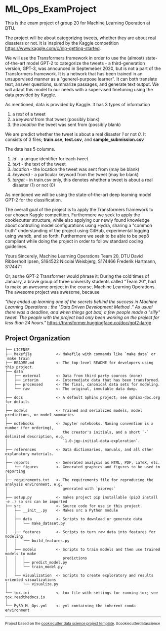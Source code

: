 ML_Ops_ExamProject
==============================

This is the exam project of group 20 for Machine Learning Operation at DTU.

The project will be about categorizing tweets, whether they are about real disasters or not.
It is inspired by the Kaggle competition https://www.kaggle.com/c/nlp-getting-started.

We will use the Transformers framework in order to use the (almost) state-of-the-art model GPT-2 to categorize the tweets - a third-generation version, GPT-3, was announced in Septemeber 2020, but is not a part of the Transformers framework. It is a network that has been trained in an unsupervised manner as a "generel-purpose learner". It can both translate text, answer questions, summarize passages, and generate text output. We will adapt this model to our needs with a supervised finetuning using the data provided by Kaggle.

As mentioned, data is provided by Kaggle. It has 3 types of information

1) a *text* of a tweet
2) a *keyword* from that tweet (possibly blank)
3) the *location* the tweet was sent from (possibly blank)

We are predict whether the tweet is about a real disaster *1* or not *0*.
It consists of 3 files; **train.csv**, **test.csv**, and **sample_submission.csv**

The data has 5 columns.
1) *id* - a unique identifier for each tweet
2) *text* - the text of the tweet
3) *location* - the location the tweet was sent from (may be blank)
4) *keyword* - a particular keyword from the tweet (may be blank)
5) *target* - in train.csv only, this denotes whether a tweet is about a real disaster (1) or not (0)

As mentioned we will be using the state-of-the-art deep learning model GPT-2 for the classification.

The overall goal of the project is to apply the Transformers framework to our chosen
Kaggle competition. Furthermore we seek to apply the cookiecutter structure, while also applying our newly found knowledge about controlling model configurations using Hydra, sharing a "common truth" understanding of the project using GitHub, experimental logging using wandb, and so forth.
Furthermore we seek to be able to be pep8 compliant while doing the project in order to follow standard coding guidelines.

Yours Sincerely,
Machine Learning Operations Team 20, DTU
David Ribberholt Ipsen, S164522
Nicolai Weisbjerg, S174466
Frederik Hartmann, S174471



Or, as the GPT-2 Transformer would phrase it:
During the cold times of January, a brave group of three university students called "Team 20", had to make an awesome project in the course, Machine Learning Operations. The awesome project was awesome, because

*"they ended up learning one of the secrets behind the success in Machine Learning Operations : the "Data Driven Development Method ." As usual there was a deadline, and when things got bad, a few people made a "silly" tweet. The people with the project had only been working on the project for less than 24 hours."*
https://transformer.huggingface.co/doc/gpt2-large



Project Organization
------------

    ├── LICENSE
    ├── Makefile           <- Makefile with commands like `make data` or `make train`
    ├── README.md          <- The top-level README for developers using this project.
    ├── data
    │   ├── external       <- Data from third party sources (none)
    │   ├── interim        <- Intermediate data that has been transformed.
    │   ├── processed      <- The final, canonical data sets for modeling.
    │   └── raw            <- The original, immutable data dump.
    │
    ├── docs               <- A default Sphinx project; see sphinx-doc.org for details
    │
    ├── models             <- Trained and serialized models, model predictions, or model summaries
    │
    ├── notebooks          <- Jupyter notebooks. Naming convention is a number (for ordering),
    │                         the creator's initials, and a short `-` delimited description, e.g.
    │                         `1.0-jqp-initial-data-exploration`.
    │
    ├── references         <- Data dictionaries, manuals, and all other explanatory materials.
    │
    ├── reports            <- Generated analysis as HTML, PDF, LaTeX, etc.
    │   └── figures        <- Generated graphics and figures to be used in reporting
    │
    ├── requirements.txt   <- The requirements file for reproducing the analysis environment, e.g.
    │                         generated with `pipreqs`
    │
    ├── setup.py           <- makes project pip installable (pip3 install -e .) so src can be imported
    ├── src                <- Source code for use in this project.
    │   ├── __init__.py    <- Makes src a Python module
    │   │
    │   ├── data           <- Scripts to download or generate data
    │   │   └── make_dataset.py
    │   │
    │   ├── features       <- Scripts to turn raw data into features for modeling
    │   │   └── build_features.py
    │   │
    │   ├── models         <- Scripts to train models and then use trained models to make
    │   │   │                 predictions
    │   │   ├── predict_model.py
    │   │   └── train_model.py
    │   │
    │   └── visualization  <- Scripts to create exploratory and results oriented visualizations
    │       └── visualize.py
    │
    └── tox.ini            <- tox file with settings for running tox; see tox.readthedocs.io
    │
    └── Py39_ML_Ops.yml    <- yml containing the inherent conda environment


--------

<p><small>Project based on the <a target="_blank" href="https://drivendata.github.io/cookiecutter-data-science/">cookiecutter data science project template</a>. #cookiecutterdatascience</small></p>
